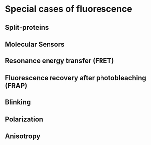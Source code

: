 # Special cases of fluorescence



## Split-proteins

## Molecular Sensors

## Resonance energy transfer (FRET)

## Fluorescence recovery after photobleaching (FRAP)

## Blinking

## Polarization

## Anisotropy
